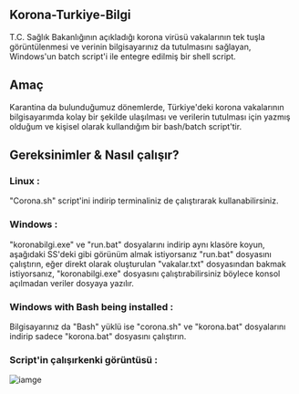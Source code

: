 ## Korona-Turkiye-Bilgi
T.C. Sağlık Bakanlığının açıkladığı korona virüsü vakalarının tek tuşla görüntülenmesi ve verinin bilgisayarınız da tutulmasını sağlayan, Windows'un batch script'i ile entegre edilmiş bir shell script.

## Amaç
Karantina da bulunduğumuz dönemlerde, Türkiye'deki korona vakalarının bilgisayarımda kolay bir şekilde ulaşılması ve verilerin tutulması için yazmış olduğum ve kişisel olarak kullandığım bir bash/batch script'tir.

## Gereksinimler & Nasıl çalışır?
### Linux :

"Corona.sh" script'ini indirip terminaliniz de çalıştırarak kullanabilirsiniz. 


### Windows :

"koronabilgi.exe" ve "run.bat" dosyalarını indirip aynı klasöre koyun, aşağıdaki SS'deki gibi görünüm almak istiyorsanız "run.bat" dosyasını çalıştırın, eğer direkt olarak oluşturulan "vakalar.txt" dosyasından bakmak istiyorsanız, "koronabilgi.exe" dosyasını çalıştırabilirsiniz böylece konsol açılmadan veriler dosyaya yazılır.

### Windows with Bash being installed :

Bilgisayarınız da "Bash" yüklü ise "corona.sh" ve "korona.bat" dosyalarını indirip sadece "korona.bat" dosyasını çalıştırın.

### Script'in çalışırkenki görüntüsü :

![iamge](https://github.com/Shootzz/Korona-Turkiye-Bilgi/blob/master/image.JPG)
